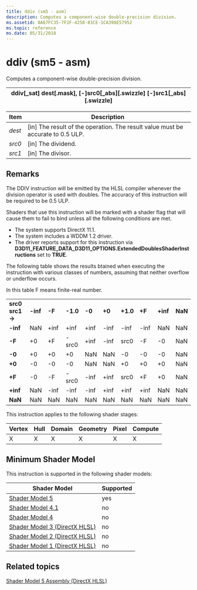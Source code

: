```yaml
---
title: ddiv (sm5 - asm)
description: Computes a component-wise double-precision division.
ms.assetid: 0A67FC35-7F2F-4258-83CE-1CA398E57952
ms.topic: reference
ms.date: 05/31/2018
---
```


# ddiv (sm5 - asm)

Computes a component-wise double-precision division.



| ddiv\[\_sat\] dest\[.mask\], \[-\]src0\[\_abs\]\[.swizzle\] \[-\]src1\[\_abs\]\[.swizzle\] |
|--------------------------------------------------------------------------------------------|



 



| Item                                                            | Description                                                                                   |
|-----------------------------------------------------------------|-----------------------------------------------------------------------------------------------|
| <span id="dest"></span><span id="DEST"></span>*dest*<br/> | \[in\] The result of the operation. The result value must be accurate to 0.5 ULP. <br/> |
| <span id="src0"></span><span id="SRC0"></span>*src0*<br/> | \[in\] The dividend.<br/>                                                               |
| <span id="src1"></span><span id="SRC1"></span>*src1*<br/> | \[in\] The divisor.<br/>                                                                |



 

## Remarks

The DDIV instruction will be emitted by the HLSL compiler whenever the division operator is used with doubles. The accuracy of this instruction will be required to be 0.5 ULP.

Shaders that use this instruction will be marked with a shader flag that will cause them to fail to bind unless all the following conditions are met.

-   The system supports DirectX 11.1.
-   The system includes a WDDM 1.2 driver.
-   The driver reports support for this instruction via **D3D11\_FEATURE\_DATA\_D3D11\_OPTIONS.ExtendedDoublesShaderInstructions** set to **TRUE**.

The following table shows the results btained when executing the instruction with various classes of numbers, assuming that neither overflow or underflow occurs.

In this table F means finite-real number.



|                     |          |        |          |        |        |          |        |          |         |
|---------------------|----------|--------|----------|--------|--------|----------|--------|----------|---------|
| **src0 src1 ->** | **-inf** | **-F** | **-1.0** | **-0** | **+0** | **+1.0** | **+F** | **+inf** | **NaN** |
| **-inf**            | NaN      | +inf   | +inf     | +inf   | -inf   | -inf     | -inf   | NaN      | NaN     |
| **-F**              | +0       | +F     | -src0    | +inf   | -inf   | src0     | -F     | -0       | NaN     |
| **-0**              | +0       | +0     | +0       | NaN    | NaN    | -0       | -0     | -0       | NaN     |
| **+0**              | -0       | -0     | -0       | NaN    | NaN    | +0       | +0     | +0       | NaN     |
| **+F**              | -0       | -F     | -src0    | -inf   | +inf   | src0     | +F     | +0       | NaN     |
| **+inf**            | NaN      | -inf   | -inf     | -inf   | +inf   | +inf     | +inf   | NaN      | NaN     |
| **NaN**             | NaN      | NaN    | NaN      | NaN    | NaN    | NaN      | NaN    | NaN      | NaN     |



 

This instruction applies to the following shader stages:



| Vertex | Hull | Domain | Geometry | Pixel | Compute |
|--------|------|--------|----------|-------|---------|
| X      | X    | X      | X        | X     | X       |



 

## Minimum Shader Model

This instruction is supported in the following shader models:



| Shader Model                                              | Supported |
|-----------------------------------------------------------|-----------|
| [Shader Model 5](d3d11-graphics-reference-sm5.md)        | yes       |
| [Shader Model 4.1](dx-graphics-hlsl-sm4.md)              | no        |
| [Shader Model 4](dx-graphics-hlsl-sm4.md)                | no        |
| [Shader Model 3 (DirectX HLSL)](dx-graphics-hlsl-sm3.md) | no        |
| [Shader Model 2 (DirectX HLSL)](dx-graphics-hlsl-sm2.md) | no        |
| [Shader Model 1 (DirectX HLSL)](dx-graphics-hlsl-sm1.md) | no        |



 

## Related topics

<dl> <dt>

[Shader Model 5 Assembly (DirectX HLSL)](shader-model-5-assembly--directx-hlsl-.md)
</dt> </dl>

 

 





